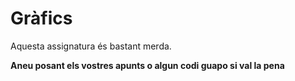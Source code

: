 # Gràfics
Aquesta assignatura és bastant merda.

**Aneu posant els vostres apunts o algun codi guapo si val la pena**
